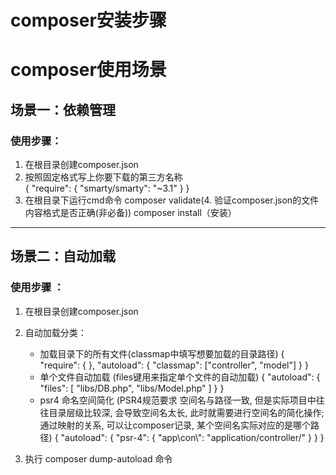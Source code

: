 # composer安装步骤
# composer使用场景
## 场景一：依赖管理  
### 使用步骤：
1. 在根目录创建composer.json
2. 按照固定格式写上你要下载的第三方名称  
         {
    	"require": {
    		"smarty/smarty": "~3.1"
    	    }
         } 
3. 在根目录下运行cmd命令
         composer validate(4. 验证composer.json的文件内容格式是否正确(非必备))
         composer install（安装）

***
## 场景二：自动加载  
### 使用步骤 ：
1. 在根目录创建composer.json
2. 自动加载分类：
    * 加载目录下的所有文件(classmap中填写想要加载的目录路径)
         {
	         "require": {
	         },
	         "autoload": {
		         "classmap": ["controller", "model"]
	         }
         }
    * 单个文件自动加载 (files键用来指定单个文件的自动加载)
         {
         	"autoload": {
         		"files": [
	         		"libs/DB.php",
        			"libs/Model.php"
	         	]
	        }
         }
    * psr4 命名空间简化  (PSR4规范要求 空间名与路径一致, 但是实际项目中往往目录层级比较深, 会导致空间名太长, 此时就需要进行空间名的简化操作;通过映射的关系, 可以让composer记录, 某个空间名实际对应的是哪个路径)
         {
	         "autoload": {
	         	"psr-4": {
		         	"app\\con\\": "application/controller/"
		         }
	         }
         }

3. 执行 composer dump-autoload 命令
